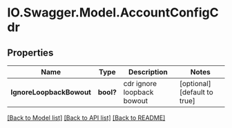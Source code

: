 # IO.Swagger.Model.AccountConfigCdr
## Properties

Name | Type | Description | Notes
------------ | ------------- | ------------- | -------------
**IgnoreLoopbackBowout** | **bool?** | cdr ignore loopback bowout | [optional] [default to true]

[[Back to Model list]](../README.md#documentation-for-models) [[Back to API list]](../README.md#documentation-for-api-endpoints) [[Back to README]](../README.md)

